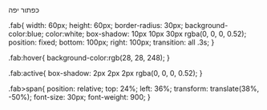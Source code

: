 כפתור יפה

.fab{
    width: 60px;
    height: 60px;
    border-radius: 30px;
    background-color:blue;
    color:white;
    box-shadow: 10px 10px 30px rgba(0, 0, 0, 0.52);
    position: fixed;
    bottom: 100px;
    right: 100px;
    transition: all .3s;
}

.fab:hover{
    background-color:rgb(28, 28, 248);
}

.fab:active{
    box-shadow: 2px 2px 2px rgba(0, 0, 0, 0.52);
}

.fab>span{
    position: relative;
    top: 24%;
    left: 36%;
    transform: translate(38%, -50%);
    font-size: 30px;
    font-weight: 900;
}